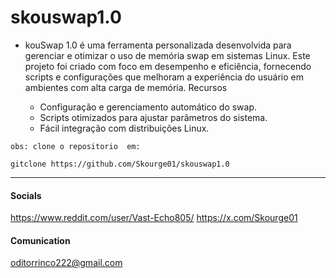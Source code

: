 # skouswap1.0

- kouSwap 1.0 é uma ferramenta personalizada desenvolvida para gerenciar e otimizar o uso de memória swap em sistemas Linux. Este projeto foi criado com foco em desempenho e eficiência, fornecendo scripts e configurações que melhoram a experiência do usuário em ambientes com alta carga de memória.
Recursos

    - Configuração e gerenciamento automático do swap.
    - Scripts otimizados para ajustar parâmetros do sistema.
    - Fácil integração com distribuições Linux.

 `obs: clone o repositorio  em:`
```
gitclone https://github.com/Skourge01/skouswap1.0
```
- - - 
#### Socials 
https://www.reddit.com/user/Vast-Echo805/
https://x.com/Skourge01
#### Comunication 
oditorrinco222@gmail.com 
